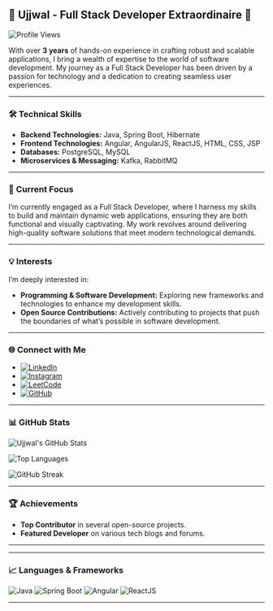 ## 🌟 Ujjwal - Full Stack Developer Extraordinaire 🌟

![Profile Views](https://komarev.com/ghpvc/?username=ujjwalx0) <!-- Profile views badge -->

With over **3 years** of hands-on experience in crafting robust and scalable applications, I bring a wealth of expertise to the world of software development. My journey as a Full Stack Developer has been driven by a passion for technology and a dedication to creating seamless user experiences.

---

### 🛠️ **Technical Skills**

- **Backend Technologies:** Java, Spring Boot, Hibernate
- **Frontend Technologies:** Angular, AngularJS, ReactJS, HTML, CSS, JSP
- **Databases:** PostgreSQL, MySQL
- **Microservices & Messaging:** Kafka, RabbitMQ

---

### 🚀 **Current Focus**

I’m currently engaged as a Full Stack Developer, where I harness my skills to build and maintain dynamic web applications, ensuring they are both functional and visually captivating. My work revolves around delivering high-quality software solutions that meet modern technological demands.

---

### 💡 **Interests**

I’m deeply interested in:
- **Programming & Software Development:** Exploring new frameworks and technologies to enhance my development skills.
- **Open Source Contributions:** Actively contributing to projects that push the boundaries of what’s possible in software development.

---

### 🌐 **Connect with Me**

- [![LinkedIn](https://img.shields.io/badge/-LinkedIn-blue?style=flat&logo=linkedin&logoColor=white)](https://www.linkedin.com/in/ujjwal-93267019b/)
- [![Instagram](https://img.shields.io/badge/-Instagram-purple?style=flat&logo=instagram&logoColor=white)](https://www.instagram.com/_uzzwal)
- [![LeetCode](https://img.shields.io/badge/-LeetCode-orange?style=flat&logo=leetcode&logoColor=white)](https://leetcode.com/ujjwalx0)
- [![GitHub](https://img.shields.io/badge/-GitHub-black?style=flat&logo=github&logoColor=white)](https://github.com/ujjwalx0)

---

### 📊 **GitHub Stats**

![Ujjwal's GitHub Stats](https://github-readme-stats.vercel.app/api?username=ujjwalx0&show_icons=true&hide_title=true&hide_border=true&count_private=true&include_all_commits=true&theme=radical)

![Top Languages](https://github-readme-stats.vercel.app/api/top-langs/?username=ujjwalx0&layout=compact&hide_title=true&hide_border=true&theme=radical)

![GitHub Streak](https://github-readme-streak-stats.herokuapp.com/?user=ujjwalx0&hide_title=true&hide_border=true&theme=radical)

---

### 🏆 **Achievements**

- **Top Contributor** in several open-source projects.
- **Featured Developer** on various tech blogs and forums.

---


---

### 📈 **Languages & Frameworks**

![Java](https://img.shields.io/badge/Java-blue?style=for-the-badge&logo=java&logoColor=white)
![Spring Boot](https://img.shields.io/badge/Spring%20Boot-brightgreen?style=for-the-badge&logo=spring&logoColor=white)
![Angular](https://img.shields.io/badge/Angular-red?style=for-the-badge&logo=angular&logoColor=white)
![ReactJS](https://img.shields.io/badge/ReactJS-blue?style=for-the-badge&logo=react&logoColor=white)

---

